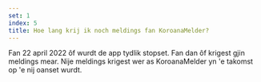 ```yaml
---
set: 1
index: 5
title: Hoe lang krij ik noch meldings fan KoroanaMelder?
---
```

Fan 22 april 2022 ôf wurdt de app tydlik stopset. Fan dan ôf krigest gjin meldings mear. Nije meldings krigest wer as KoroanaMelder yn 'e takomst op 'e nij oanset wurdt.
